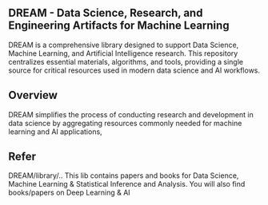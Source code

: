## DREAM - Data Science, Research, and Engineering Artifacts for Machine Learning
DREAM is a comprehensive library designed to support Data Science, Machine Learning, and Artificial Intelligence research. This repository centralizes essential materials, algorithms, and tools, providing a single source for critical resources used in modern data science and AI workflows.

## Overview
DREAM simplifies the process of conducting research and development in data science by aggregating resources commonly needed for machine learning and AI applications,

## Refer
DREAM/library/..
This lib contains papers and books for Data Science, Machine Learning & Statistical Inference and Analysis. You will also find books/papers on Deep Learning & AI
